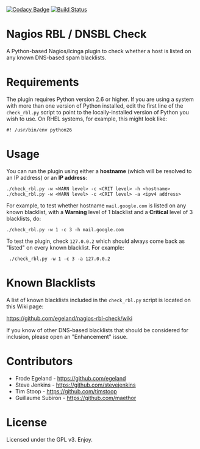 [![Codacy Badge](https://api.codacy.com/project/badge/Grade/44d5023f9043438da1afd3e61dc7112d)](https://www.codacy.com/app/smashedr/nagios-rbl-check_2?utm_source=github.com&utm_medium=referral&utm_content=egeland/nagios-rbl-check&utm_campaign=badger)
[![Build Status](https://travis-ci.org/egeland/nagios-rbl-check.svg?branch=master)](https://travis-ci.org/egeland/nagios-rbl-check)

# Nagios RBL / DNSBL Check
A Python-based Nagios/Icinga plugin to check whether a host is listed on any known DNS-based spam blacklists.

# Requirements
The plugin requires Python version 2.6 or higher. If you are using a system with more than one version of Python installed, edit the first line of the `check_rbl.py` script to point to the locally-installed version of Python you wish to use. On RHEL systems, for example, this might look like:

    #! /usr/bin/env python26

# Usage
You can run the plugin using either a **hostname** (which will be resolved to an IP address) or an **IP address**:

    ./check_rbl.py -w <WARN level> -c <CRIT level> -h <hostname>
    ./check_rbl.py -w <WARN level> -c <CRIT level> -a <ipv4 address>

For example, to test whether hostname `mail.google.com` is listed on any known blacklist, with a **Warning** level of 1 blacklist and a **Critical** level of 3 blacklists, do:

    ./check_rbl.py -w 1 -c 3 -h mail.google.com

To test the plugin, check `127.0.0.2` which should always come back as "listed" on every known blacklist. For example:

     ./check_rbl.py -w 1 -c 3 -a 127.0.0.2

# Known Blacklists
A list of known blacklists included in the `check_rbl.py` script is located on this Wiki page:

https://github.com/egeland/nagios-rbl-check/wiki

If you know of other DNS-based blacklists that should be considered for inclusion, please open an "Enhancement" issue.

# Contributors
* Frode Egeland - https://github.com/egeland
* Steve Jenkins - https://github.com/stevejenkins
* Tim Stoop - https://github.com/timstoop
* Guillaume Subiron - https://github.com/maethor

# License
Licensed under the GPL v3. Enjoy.

